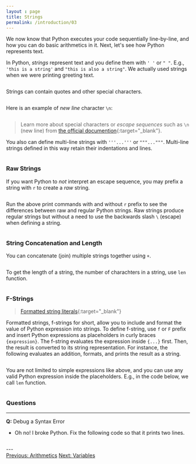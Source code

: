 ```yaml
---
layout : page
title: Strings
permalink: /introduction/03
---
```


We now know that Python executes your code sequentially line-by-line, and how
you can do basic arithmetics in it. Next, let's see how Python represents text.

In Python, *strings* represent text and you define them with `' '` or `" "`. E.g.,
`'this is a string'` and `"this is also a string"`. We actually used strings when
we were printing greeting text.

<div class="language-python highlighter-rouge">
<pre class="highlight"><script type="py-editor" worker>
print('this is a string')
print("this is also a string")
</script></pre></div>

Strings can contain quotes and other special characters.

<div class="language-python highlighter-rouge">
<pre class="highlight"><script type="py-editor" worker>
print("Insure the return of organism for 'analysis'")
print('"double quotes"')
print('or include quotes \" and \' by escaping with \\ character')
</script></pre></div>

Here is an example of *new line* character `\n`:

<div class="language-python highlighter-rouge">
<pre class="highlight"><script type="py-editor" worker>
print('Priority One\nInsure the return of organism\nfor analysis.')
</script></pre></div>

> Learn more about special characters or *escape sequences* such as `\n`
(new line) from
[the official documention](https://docs.python.org/3/reference/lexical_analysis.html#escape-sequences){:target="_blank"}.

You also can define multi-line strings with `'''...'''` or `"""..."""`.
Multi-line strings defined in this way retain their indentations and lines.

<div class="language-python highlighter-rouge">
<pre class="highlight"><script type="py-editor" worker>
print("""Priority One
Insure the return of organism
for analysis.""")
</script></pre></div>

### Raw Strings

If you want Python to *not* interpret an escape sequence, you may prefix a string
with `r` to create a *raw* string.

<div class="language-python highlighter-rouge">
<pre class="highlight"><script type="py-editor" worker>
print(r"This characters \n are on the same line")
print(r'\t is a tab and \n is a new line sequences')
</script></pre></div>

Run the above print commands with and without `r` prefix to see the differences
between raw and regular Python strings. Raw strings produce regular strings but
without a need to use the backwards slash `\` (escape) when defining a string.

<div class="language-python highlighter-rouge">
<pre class="highlight"><script type="py-editor" worker>
print(r"These two strings are the same \n")
print("These two strings are the same \\n")
</script></pre></div>

### String Concatenation and Length

You can concatenate (join) multiple strings together using `+`.

<div class="language-python highlighter-rouge">
<pre class="highlight"><script type="py-editor" worker>
print("Weyland" + "-" + "Yutani" + " " + "Corporation")
</script></pre></div>

To get the length of a string, the number of charachters in a string, use `len` function.

<div class="language-python highlighter-rouge">
<pre class="highlight"><script type="py-editor" worker>
print(len("cargo"))
</script></pre></div>

### F-Strings

> [Formatted string literals](https://docs.python.org/3/tutorial/inputoutput.html#formatted-string-literals){:target="_blank"}

Formatted strings, f-strings for short, allow you to include and format the value
of Python expression into strings. To define f-string, use `f` or `F` prefix and
insert Python expressions as placeholders in curly braces `{expression}`.
The f-string evaluates the expression inside `{...}` first. Then, the result is
converted to its string representation. For instance, the following evaluates an
addition, formats, and prints the result as a string.

<div class="language-python highlighter-rouge">
<pre class="highlight"><script type="py-editor" worker>
print(f"The new route takes {8 + 10} months to reach Earth.")
</script></pre></div>

You are not limited to simple expressions like above, and you can use any valid
Python expression inside the placeholders. E.g., in the code below, we call `len`
function.

<div class="language-python highlighter-rouge">
<pre class="highlight"><script type="py-editor" worker>
print(f"Word 'Alien' is {len("Alien")} characters long.")
</script></pre></div>

### Questions

---
**Q:** Debug a Syntax Error

- Oh no! I broke Python. Fix the following code so that it prints two lines.

<div class="language-python highlighter-rouge">
<pre class="highlight"><script type="py-editor" worker>
print("Neo: 'I know kung-fu'\nMorpheus: 'Show me'')
</script></pre></div>
---

<div class="prevnextlinks">
    <a id="previous" href="02">Previous: Arithmetics</a>
    <a id="next" href="04">Next: Variables</a>
</div>
<script src="{{ '/assets/js/navigation.js' | relative_url }}"></script>
